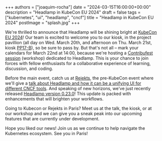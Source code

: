 +++
authors = ["joaquim-rocha"]
date = "2024-03-15T16:00:00+00:00"
description = "Headlamp in KubeCon EU 2024"
draft = false
tags = ["kubernetes", "ui", "headlamp", "cncf"]
title = "Headlamp in KubeCon EU 2024"
postImage = "splash.jpg"
+++

We're thrilled to announce that Headlamp will be shining bright at [KubeCon EU 2024](https://events.linuxfoundation.org/kubecon-cloudnativecon-europe/)! Our team is excited to welcome you to our kiosk, in the project pavillion (all day on Wed. March 20th, and afternoon on Thu. March 21st, kiosk [PP17-B](https://events.linuxfoundation.org/kubecon-cloudnativecon-europe/program/project-engagement/#project-kiosk-directory)), so be sure to pass by. But that's not all – mark your calendars for March 22nd at 14:00, because we're hosting a [Contribufest session](https://kccnceu2024.sched.com/event/1Yhez/contribfest-headlamp-k8s-ui-build-your-first-plugin-contribute-with-code-design-or-words?linkback=grid&iframe=no) (workshop) dedicated to Headlamp. This is your chance to join forces with fellow enthusiasts for a collaborative experience of learning, discussion, and coding.

Before the main event, catch us at [Rejekts](https://rejekts.io), the pre-KubeCon event where we'll give a [talk about Headlamp and how it can be a unifying UI for different CNCF tools](https://cfp.cloud-native.rejekts.io/cloud-native-rejekts-eu-paris-2024/talk/D93NPJ/). And speaking of new horizons, we've just recently released [Headlamp version 0.23.0](https://github.com/headlamp-k8s/headlamp/releases/tag/v0.23.0)! This update is packed with enhancements that will brighten your workflows.

Going to Kubecon or Rejekts in Paris? Meet us at the talk, the kiosk, or at our workshop and we can give you a sneak peak into our upcoming features that are currently under development.

Hope you liked our news! Join us as we continue to help navigate the Kubernetes ecosystem. See you in Paris!
